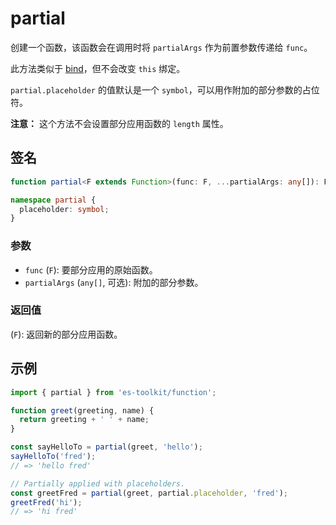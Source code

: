# partial

创建一个函数，该函数会在调用时将 `partialArgs` 作为前置参数传递给 `func`。

此方法类似于 [bind](../compat/function/bind.md)，但不会改变 `this` 绑定。

`partial.placeholder` 的值默认是一个 `symbol`，可以用作附加的部分参数的占位符。

**注意：** 这个方法不会设置部分应用函数的 `length` 属性。

## 签名

```typescript
function partial<F extends Function>(func: F, ...partialArgs: any[]): F;

namespace partial {
  placeholder: symbol;
}
```

### 参数

- `func` (`F`): 要部分应用的原始函数。
- `partialArgs` (`any[]`, 可选): 附加的部分参数。

### 返回值

(`F`): 返回新的部分应用函数。

## 示例

```typescript
import { partial } from 'es-toolkit/function';

function greet(greeting, name) {
  return greeting + ' ' + name;
}

const sayHelloTo = partial(greet, 'hello');
sayHelloTo('fred');
// => 'hello fred'

// Partially applied with placeholders.
const greetFred = partial(greet, partial.placeholder, 'fred');
greetFred('hi');
// => 'hi fred'
```
